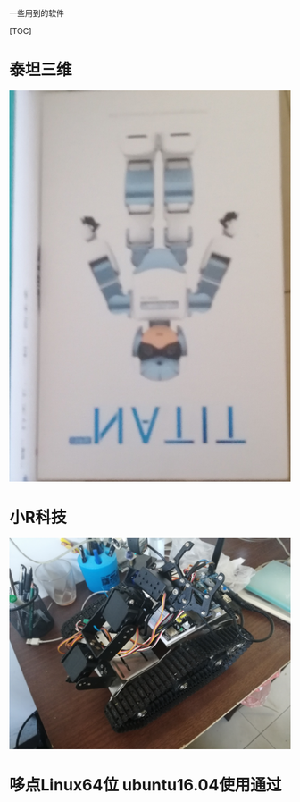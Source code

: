 一些用到的软件

[TOC]

# 泰坦三维

![照片](.\泰坦三维软件2020-10-20\照片.jpg)

# 小R科技

![照片](.\小R科技\照片.jpg)

# 哆点Linux64位 ubuntu16.04使用通过
